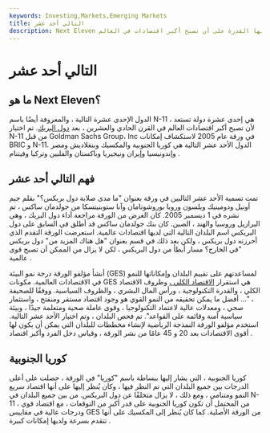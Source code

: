```yaml
---
keywords: Investing,Markets,Emerging Markets
title: التالي أحد عشر
description: Next Eleven هي إحدى عشرة دولة لديها القدرة على أن تصبح أكبر اقتصادات في العالم.
---
```


# التالي أحد عشر
## ما هو Next Eleven؟

الدول الإحدى عشرة التالية ، والمعروفة أيضًا باسم N-11 ، هي إحدى عشرة دولة تستعد لأن تصبح أكبر اقتصادات العالم في القرن الحادي والعشرين ، بعد [دول البريك](/bric). تم اختيار N-11 من قبل Goldman Sachs Group، Inc في ورقة عام 2005 لاستكشاف إمكانات BRIC و N-11. الدول الأحد عشر التالية هي كوريا الجنوبية والمكسيك وبنغلاديش ومصر وإندونيسيا وإيران ونيجيريا وباكستان والفلبين وتركيا وفيتنام .

## فهم التالي أحد عشر

تمت تسمية الأحد عشر التاليين في ورقة بعنوان "ما مدى صلابة دول بريكس؟" بقلم جيم أونيل ودومينيك ويلسون وروبا بوروشوتامان وآنا ستوبنيتسكا من جولدمان ساكس ، تم نشره في 1 ديسمبر 2005. كان الغرض من الورقة مراجعة أداء دول البريك ، وهي البرازيل وروسيا والهند ، الصين. كان بنك جولدمان ساكس قد أطلق في السابق على دول البريكس اسم البلدان التالية التي لديها اقتصادات عالمية. استعرضت الورقة التقدم الذي أحرزته دول بريكس ، ولكن بعد ذلك في قسم بعنوان "هل هناك المزيد من" دول بريكس "في الخارج؟ مسار أبطأ من دول البريكس ، لكن لا يزال من الممكن أن تصبح قوى عالمية .

أنشأ مؤلفو الورقة درجة نمو البيئة (GES) لمساعدتهم على تقييم البلدان وإمكاناتها للنمو في الاقتصادات العالمية. مكونات GES هي استقرار [الاقتصاد الكلي ،](/macroeconomics) وظروف الاقتصاد الكلي ، والقدرة التكنولوجية ، ورأس المال البشري ، والظروف السياسية. ووفقًا للصحيفة ، "... أفضل ما يمكن تحقيقه من النمو القوي هو وجود اقتصاد مستقر ومنفتح ، واستثمار صحي ، ومعدلات عالية لاعتماد التكنولوجيا ، وقوى عاملة صحية ومتعلمة جيدًا ، وبيئة سياسية آمنة وقائمة على القواعد". تم فحص البلدان ، وتم اختيار الأحد عشر التالية. استخدم مؤلفو الورقة النمذجة الرياضية لإنشاء مخططات للبلدان التي يمكن أن يكون لها أقوى الاقتصادات بعد 20 و 45 عامًا من نشر الورقة ، وقياس دخل الفرد وأكبر اقتصاد .

## كوريا الجنوبية

كوريا الجنوبية ، التي يشار إليها ببساطة باسم "كوريا" في الورقة ، حصلت على أعلى الدرجات بين جميع البلدان التي تم النظر فيها ، وكان يُنظر إليها على أنها اقتصاد سريع النمو ومتنامي ، ومع ذلك ، لا يزال متخلفًا عن دول البريكس. من بين جميع البلدان في N-11 ، من المحتمل أن تكون كوريا الجنوبية على قدر أكبر من التوقعات ، مع اقتصاد قوي ودرجات عالية في مقاييس GES من الورقة الأصلية. كما كان يُنظر إلى المكسيك على أنها تتقدم بسرعة ولديها إمكانات كبيرة .

